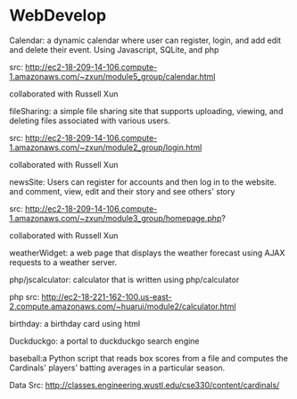 # WebDevelop
Calendar: a dynamic calendar where user can register, login, and add edit and delete their event. Using Javascript, SQLite, and php

src: http://ec2-18-209-14-106.compute-1.amazonaws.com/~zxun/module5_group/calendar.html

collaborated with Russell Xun

fileSharing: a simple file sharing site that supports uploading, viewing, and deleting files associated with various users.

src:  http://ec2-18-209-14-106.compute-1.amazonaws.com/~zxun/module2_group/login.html

collaborated with Russell Xun

newsSite: Users can register for accounts and then log in to the website. and comment, view, edit and their story and see others' story

src: http://ec2-18-209-14-106.compute-1.amazonaws.com/~zxun/module3_group/homepage.php?

collaborated with Russell Xun

weatherWidget: a web page that displays the weather forecast using AJAX requests to a weather server.

php/jscalculator: calculator that is written using php/calculator

php src: http://ec2-18-221-162-100.us-east-2.compute.amazonaws.com/~huarui/module2/calculator.html

birthday: a birthday card using html

Duckduckgo: a portal to duckduckgo search engine

baseball:a Python script that reads box scores from a file and computes the Cardinals' players' batting averages in a particular season.

Data Src: http://classes.engineering.wustl.edu/cse330/content/cardinals/
